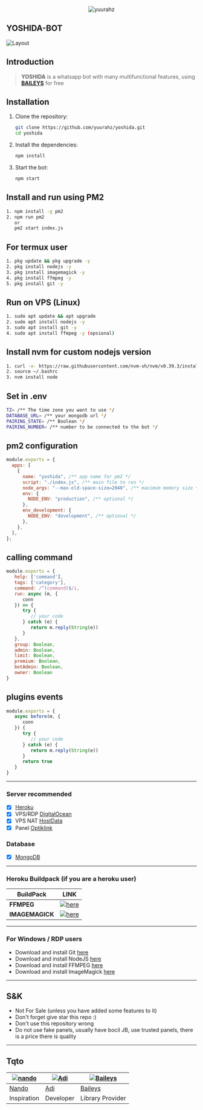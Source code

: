 <p align="center"> <img src="https://komarev.com/ghpvc/?username=yuurahz&label=Repo%20views&color=0e75b6&style=flat" alt="yuurahz" /> </p>

## YOSHIDA-BOT
![Layout](https://files.catbox.moe/iisg2z.jpg)

## Introduction

> **YOSHIDA** is a whatsapp bot with many multifunctional features, using **[BAILEYS](https://github.com/Whiskeysockets/Baileys)** for free

## Installation

1. Clone the repository:

    ```bash
    git clone https://github.com/yuurahz/yoshida.git
    cd yoshida
    ```

2. Install the dependencies:

    ```bash
    npm install
    ```

3. Start the bot:

    ```bash
    npm start
    ```

## Install and run using PM2
```bash
1. npm install -g pm2
2. npm run pm2
   or
   pm2 start index.js
```

## For termux user
```bash
1. pkg update && pkg upgrade -y
2. pkg install nodejs -y
3. pkg install imagemagick -y
4. pkg install ffmpeg -y
5. pkg install git -y
```

## Run on VPS (Linux)
```bash
1. sudo apt update && apt upgrade
2. sudo apt install nodejs -y
3. sudo apt install git -y
4. sudo apt install ffmpeg -y (opsional)
```

## Install nvm for custom nodejs version
```bash
1. curl -o- https://raw.githubusercontent.com/nvm-sh/nvm/v0.39.3/install.sh | bash
2. source ~/.bashrc
3. nvm install node
```

## Set in .env

```bash
TZ= /** The time zone you want to use */
DATABASE_URL= /** your mongodb url */
PAIRING_STATE= /** Boolean */
PAIRING_NUMBER= /** number to be connected to the bot */
```

## pm2 configuration

```javascript
module.exports = {
  apps: [
    {
      name: "yoshida", /** app name for pm2 */
      script: "./index.js", /** main file to run */
      node_args: "--max-old-space-size=2048", /** maximum memory size */
      env: {
        NODE_ENV: "production", /** optional */
      },
      env_development: {
        NODE_ENV: "development", /** optional */
      },
    },
  ],
};
```

## calling command

```javascript
module.exports = {
   help: ['command'],
   tags: ['category'],
   command: /^(command)$/i,
   run: async (m, {
      conn
   }) => {
      try {
         // your code
      } catch (e) {
         return m.reply(String(e))
      }
   },
   group: Boolean,
   admin: Boolean,
   limit: Boolean,
   premium: Boolean,
   botAdmin: Boolean,
   owner: Boolean
}
```

## plugins events

```javascript
module.exports = {
   async before(m, {
      conn
   }) {
      try {
         // your code
      } catch (e) {
         return m.reply(String(e))
      }
      return true
   }
}
```

---

### Server recommended

- [x] [Heroku](https://heroku.com/)
- [x] VPS/RDP [DigitalOcean](https://digitalocean.com/)
- [x] VPS NAT [HostData](https://hostdata.id/)
- [x] Panel [Optiklink](https://optiklink.com/)

### Database
- [x] [MongoDB](https://mongodb.com/)

---

### Heroku Buildpack (if you are a heroku user)

| BuildPack | LINK |
|-----------|------|
| **FFMPEG** | [![here](https://img.shields.io/badge/Link-here-blue)](https://github.com/jonathanong/heroku-buildpack-ffmpeg-latest) |
| **IMAGEMAGICK** | [![here](https://img.shields.io/badge/Link-here-blue)](https://github.com/DuckyTeam/heroku-buildpack-imagemagick) |

---

### For Windows / RDP users

- Download and install Git [here](https://git-scm.com/downloads)
- Download and install NodeJS [here](https://nodejs.org/en/download)
- Download and install FFMPEG [here](https://ffmpeg.org/download.html)
- Download and install ImageMagick [here](https://imagemagick.org/script/download.php)

---

## S&K

- Not For Sale (unless you have added some features to it)
- Don't forget give star this repo :)
- Don't use this repository wrong
- Do not use fake panels, usually have bocil JB, use trusted panels, there is a price there is quality

---

## Tqto
 [![nando](https://github.com/rifnd.png?size=50)](https://github.com/rifnd) | [![Adi](https://github.com/yuurahz.png?size=50)](https://github.com/yuurahz) | [![Baileys](https://github.com/Whiskeysockets.png?size=50)](https://github.com/Whiskeysockets)
----|----|----
[Nando](https://github.com/rifnd) | [Adi](https://github.com/yuurahz) | [Baileys](https://github.com/Whiskeysockets)
 Inspiration | Developer | Library Provider
